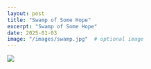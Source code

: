 ```yaml
---
layout: post
title: "Swamp of Some Hope"
excerpt: "Swamp of Some Hope"
date: 2025-01-03
image: "/images/swamp.jpg"  # optional image
---
```


<img src="/images/swamp.jpg">
